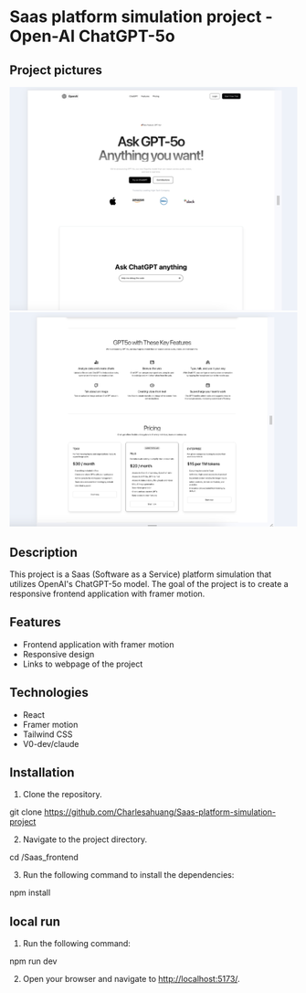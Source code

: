 # Saas platform simulation project - Open-AI ChatGPT-5o

## Project pictures

![webpage1](./webpage.png)
![webpage2](./webpage2.png)

## Description

This project is a Saas (Software as a Service) platform simulation that utilizes OpenAI's ChatGPT-5o model. The goal of the project is to create a responsive frontend application with framer motion.

## Features

- Frontend application with framer motion
- Responsive design
- Links to webpage of the project

## Technologies

- React
- Framer motion
- Tailwind CSS
- V0-dev/claude

## Installation

1. Clone the repository.

git clone https://github.com/Charlesahuang/Saas-platform-simulation-project

2. Navigate to the project directory.

cd /Saas_frontend

3. Run the following command to install the dependencies:

npm install

## local run

1. Run the following command:

npm run dev

2. Open your browser and navigate to [http://localhost:5173/](http://localhost:5173/).
